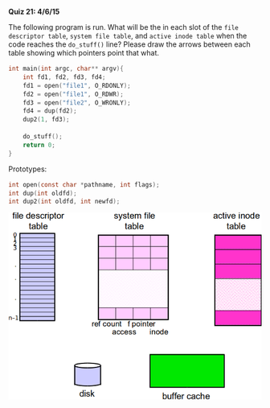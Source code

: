 **Quiz 21: 4/6/15**

The following program is run.  What will be the in each slot of the `file descriptor table`, `system file table`, and `active inode table` when the code reaches the `do_stuff()` line?  Please draw the arrows between each table showing which pointers point that what.

~~~C
int main(int argc, char** argv){
	int fd1, fd2, fd3, fd4;
	fd1 = open("file1", O_RDONLY);
	fd2 = open("file1", O_RDWR);
	fd3 = open("file2", O_WRONLY);
	fd4 = dup(fd2);
	dup2(1, fd3);
	
	do_stuff();
	return 0;
}
~~~

Prototypes:

~~~C
int open(const char *pathname, int flags);
int dup(int oldfd);
int dup2(int oldfd, int newfd);
~~~

![](open1.png)


